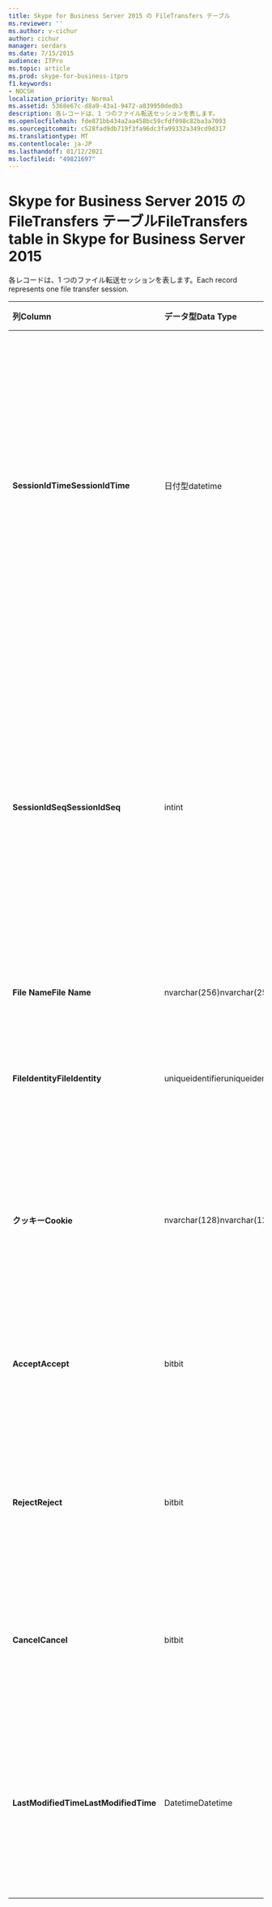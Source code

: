 ```yaml
---
title: Skype for Business Server 2015 の FileTransfers テーブル
ms.reviewer: ''
ms.author: v-cichur
author: cichur
manager: serdars
ms.date: 7/15/2015
audience: ITPro
ms.topic: article
ms.prod: skype-for-business-itpro
f1.keywords:
- NOCSH
localization_priority: Normal
ms.assetid: 5368e67c-d8a9-43a1-9472-a839950dedb3
description: 各レコードは、1 つのファイル転送セッションを表します。
ms.openlocfilehash: fde871bb434a2aa458bc59cfdf098c82ba3a7093
ms.sourcegitcommit: c528fad9db719f3fa96dc3fa99332a349cd9d317
ms.translationtype: MT
ms.contentlocale: ja-JP
ms.lasthandoff: 01/12/2021
ms.locfileid: "49821697"
---
```

# <a name="filetransfers-table-in-skype-for-business-server-2015"></a><span data-ttu-id="cf55c-103">Skype for Business Server 2015 の FileTransfers テーブル</span><span class="sxs-lookup"><span data-stu-id="cf55c-103">FileTransfers table in Skype for Business Server 2015</span></span>
 
<span data-ttu-id="cf55c-104">各レコードは、1 つのファイル転送セッションを表します。</span><span class="sxs-lookup"><span data-stu-id="cf55c-104">Each record represents one file transfer session.</span></span>
  
|<span data-ttu-id="cf55c-105">**列**</span><span class="sxs-lookup"><span data-stu-id="cf55c-105">**Column**</span></span>|<span data-ttu-id="cf55c-106">**データ型**</span><span class="sxs-lookup"><span data-stu-id="cf55c-106">**Data Type**</span></span>|<span data-ttu-id="cf55c-107">**キー/インデックス**</span><span class="sxs-lookup"><span data-stu-id="cf55c-107">**Key/Index**</span></span>|<span data-ttu-id="cf55c-108">**詳細**</span><span class="sxs-lookup"><span data-stu-id="cf55c-108">**Details**</span></span>|
|:-----|:-----|:-----|:-----|
|<span data-ttu-id="cf55c-109">**SessionIdTime**</span><span class="sxs-lookup"><span data-stu-id="cf55c-109">**SessionIdTime**</span></span> <br/> |<span data-ttu-id="cf55c-110">日付型</span><span class="sxs-lookup"><span data-stu-id="cf55c-110">datetime</span></span>  <br/> |<span data-ttu-id="cf55c-111">主/プライマリ、外部</span><span class="sxs-lookup"><span data-stu-id="cf55c-111">Primary, Foreign</span></span>  <br/> |<span data-ttu-id="cf55c-112">セッション要求の時刻。</span><span class="sxs-lookup"><span data-stu-id="cf55c-112">Time of session request.</span></span> <span data-ttu-id="cf55c-113">セッションを一意に識別するために **SessionIdSeq** と併用されます。</span><span class="sxs-lookup"><span data-stu-id="cf55c-113">Used in conjunction with **SessionIdSeq** to uniquely identify a session.</span></span> <span data-ttu-id="cf55c-114">詳細については [、Skype for Business Server 2015](dialogs.md) の Dialogs テーブルを参照してください。</span><span class="sxs-lookup"><span data-stu-id="cf55c-114">See the [Dialogs table in Skype for Business Server 2015](dialogs.md) for more information.</span></span> <br/> |
|<span data-ttu-id="cf55c-115">**SessionIdSeq**</span><span class="sxs-lookup"><span data-stu-id="cf55c-115">**SessionIdSeq**</span></span> <br/> |<span data-ttu-id="cf55c-116">int</span><span class="sxs-lookup"><span data-stu-id="cf55c-116">int</span></span>  <br/> |<span data-ttu-id="cf55c-117">主/プライマリ、外部</span><span class="sxs-lookup"><span data-stu-id="cf55c-117">Primary, Foreign</span></span>  <br/> |<span data-ttu-id="cf55c-118">セッションを識別するための ID 番号。</span><span class="sxs-lookup"><span data-stu-id="cf55c-118">ID number to identify the session.</span></span> <span data-ttu-id="cf55c-119">セッションを一意に識別するために **SessionIdTime** と併用されます。</span><span class="sxs-lookup"><span data-stu-id="cf55c-119">Used in conjunction with **SessionIdTime** to uniquely identify a session.</span></span> <span data-ttu-id="cf55c-120">詳細については [、Skype for Business Server 2015](dialogs.md) の Dialogs テーブルを参照してください。</span><span class="sxs-lookup"><span data-stu-id="cf55c-120">See the [Dialogs table in Skype for Business Server 2015](dialogs.md) for more information.</span></span> <br/> |
|<span data-ttu-id="cf55c-121">**File Name**</span><span class="sxs-lookup"><span data-stu-id="cf55c-121">**File Name**</span></span> <br/> |<span data-ttu-id="cf55c-122">nvarchar(256)</span><span class="sxs-lookup"><span data-stu-id="cf55c-122">nvarchar(256)</span></span>  <br/> ||<span data-ttu-id="cf55c-123">ファイルの名前。</span><span class="sxs-lookup"><span data-stu-id="cf55c-123">Name of the file.</span></span>  <br/> |
|<span data-ttu-id="cf55c-124">**FileIdentity**</span><span class="sxs-lookup"><span data-stu-id="cf55c-124">**FileIdentity**</span></span> <br/> |<span data-ttu-id="cf55c-125">uniqueidentifier</span><span class="sxs-lookup"><span data-stu-id="cf55c-125">uniqueidentifier</span></span>  <br/> ||<span data-ttu-id="cf55c-126">同じファイル名を含むファイル転送を区別するための一意の識別子。</span><span class="sxs-lookup"><span data-stu-id="cf55c-126">Unique identifier to distinguish between file transfers involving the same file name.</span></span>  <br/> |
|<span data-ttu-id="cf55c-127">**クッキー**</span><span class="sxs-lookup"><span data-stu-id="cf55c-127">**Cookie**</span></span> <br/> |<span data-ttu-id="cf55c-128">nvarchar(128)</span><span class="sxs-lookup"><span data-stu-id="cf55c-128">nvarchar(128)</span></span>  <br/> |<span data-ttu-id="cf55c-129">Primary</span><span class="sxs-lookup"><span data-stu-id="cf55c-129">Primary</span></span>  <br/> |<span data-ttu-id="cf55c-130">すべてのフォローアップ メッセージをこれに関連付けられたものとして識別するために使用します。</span><span class="sxs-lookup"><span data-stu-id="cf55c-130">Used to identify every follow-up message as being associated with this one.</span></span>  <br/> |
|<span data-ttu-id="cf55c-131">**Accept**</span><span class="sxs-lookup"><span data-stu-id="cf55c-131">**Accept**</span></span> <br/> |<span data-ttu-id="cf55c-132">bit</span><span class="sxs-lookup"><span data-stu-id="cf55c-132">bit</span></span>  <br/> ||<span data-ttu-id="cf55c-p103">TRUE または NULL。TRUE の場合は、Reject と Cancel が NULL になります。</span><span class="sxs-lookup"><span data-stu-id="cf55c-p103">Can be TRUE or NULL. If TRUE, then Reject and Cancel will be NULL.</span></span>  <br/> |
|<span data-ttu-id="cf55c-135">**Reject**</span><span class="sxs-lookup"><span data-stu-id="cf55c-135">**Reject**</span></span> <br/> |<span data-ttu-id="cf55c-136">bit</span><span class="sxs-lookup"><span data-stu-id="cf55c-136">bit</span></span>  <br/> ||<span data-ttu-id="cf55c-p104">TRUE または NULL。TRUE の場合は、Accept と Cancel が NULL になります。</span><span class="sxs-lookup"><span data-stu-id="cf55c-p104">Can be TRUE or NULL. If TRUE, then Accept and Cancel will be NULL.</span></span>  <br/> |
|<span data-ttu-id="cf55c-139">**Cancel**</span><span class="sxs-lookup"><span data-stu-id="cf55c-139">**Cancel**</span></span> <br/> |<span data-ttu-id="cf55c-140">bit</span><span class="sxs-lookup"><span data-stu-id="cf55c-140">bit</span></span>  <br/> ||<span data-ttu-id="cf55c-p105">TRUE または NULL。TRUE の場合は、Accept と Reject が NULL になります。</span><span class="sxs-lookup"><span data-stu-id="cf55c-p105">Can be TRUE or NULL. If TRUE, then Accept and Reject will be NULL.</span></span>  <br/> |
|<span data-ttu-id="cf55c-143">**LastModifiedTime**</span><span class="sxs-lookup"><span data-stu-id="cf55c-143">**LastModifiedTime**</span></span> <br/> |<span data-ttu-id="cf55c-144">Datetime</span><span class="sxs-lookup"><span data-stu-id="cf55c-144">Datetime</span></span>  <br/> ||<span data-ttu-id="cf55c-145">監視サービスの内部用テーブル。</span><span class="sxs-lookup"><span data-stu-id="cf55c-145">For internal use by the Monitoring service.</span></span>  <br/> <span data-ttu-id="cf55c-146">このフィールドは、Skype for Business Server 2015 で導入されました。</span><span class="sxs-lookup"><span data-stu-id="cf55c-146">This field was introduced in Skype for Business Server 2015.</span></span>  <br/> |
   

